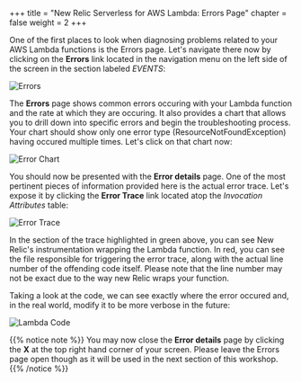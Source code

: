 +++
title = "New Relic Serverless for AWS Lambda: Errors Page"
chapter = false
weight = 2
+++

One of the first places to look when diagnosing problems related to your AWS Lambda functions is the Errors page.  Let's navigate there now by clicking on the **Errors** link located in the navigation menu on the left side of the screen in the section labeled *EVENTS*:

![Errors](/images/troubleshooting/errors.png)

The **Errors** page shows common errors occuring with your Lambda function and the rate at which they are occuring.  It also provides a chart that allows you to drill down into specific errors and begin the troubleshooting process.  Your chart should show only one error type (ResourceNotFoundException) having occured multiple times. Let's click on that chart now:

![Error Chart](/images/troubleshooting/error-chart.png)

You should now be presented with the **Error details** page.  One of the most pertinent pieces of information provided here is the actual error trace.  Let's expose it by clicking the **Error Trace** link located atop the *Invocation Attributes* table:

![Error Trace](/images/troubleshooting/error-trace.png)

In the section of the trace highlighted in green above, you can see New Relic's instrumentation wrapping the Lambda function.  In red, you can see the file responsible for triggering the error trace, along with the actual line number of the offending code itself.  Please note that the line number may not be exact due to the way new Relic wraps your function.

Taking a look at the code, we can see exactly where the error occured and, in the real world, modify it to be more verbose in the future:

![Lambda Code](/images/troubleshooting/lambda-code.png)

{{% notice note %}}
You may now close the **Error details** page by clicking the **X** at the top right hand corner of your screen.  Please leave the Errors page open though as it will be used in the next section of this workshop.
{{% /notice %}}
